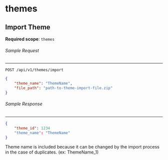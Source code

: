 themes
=====

## Import Theme


**Required scope**: `themes`

###### Sample Request
------------
```shell
POST /api/v1/themes/import
```

```json
{
    "theme_name": "ThemeName",
    "file_path": "path-to-theme-import-file.zip"
}

```

###### Sample Response
------------

```json
{
    "theme_id": 1234
    "theme_name": "ThemeName"
}

```
Theme name is included because it can be changed by the import process in the case of duplicates. (ex: ThemeName_1)
